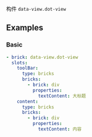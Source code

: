 构件 `data-view.dot-view`

## Examples

### Basic

```yaml preview
- brick: data-view.dot-view
  slots:
    toolBar:
      type: bricks
      bricks:
        - brick: div
          properties:
            textContent: 大标题
    content:
      type: bricks
      bricks:
        - brick: div
          properties:
            textContent: 内容
```
